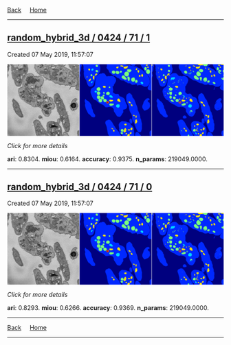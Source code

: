 
[Back](..)&nbsp;&nbsp;&nbsp;&nbsp;&nbsp;[Home](https://leapmanlab.github.io/snapshots)

---

<div class="summary"><a href="1"><h2>random_hybrid_3d / 0424 / 71 / 1</h2></a><p>Created 07 May 2019, 11:57:07
</p><a href="1"><img src="1/media/summary.png" align="center"></a><p>
<i>Click for more details</i>
</p></div>

**ari**: 0.8304. **miou**: 0.6164. **accuracy**: 0.9375. **n_params**: 219049.0000. 

---

<div class="summary"><a href="0"><h2>random_hybrid_3d / 0424 / 71 / 0</h2></a><p>Created 07 May 2019, 11:57:07
</p><a href="0"><img src="0/media/summary.png" align="center"></a><p>
<i>Click for more details</i>
</p></div>

**ari**: 0.8293. **miou**: 0.6266. **accuracy**: 0.9369. **n_params**: 219049.0000. 

---

[Back](..)&nbsp;&nbsp;&nbsp;&nbsp;&nbsp;[Home](https://leapmanlab.github.io/snapshots)

---